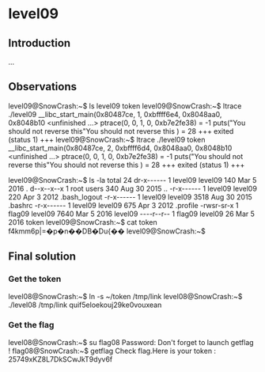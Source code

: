 # level09
## Introduction

...

## Observations

level09@SnowCrash:~$ ls
level09  token
level09@SnowCrash:~$ ltrace ./level09 
__libc_start_main(0x80487ce, 1, 0xbffff6e4, 0x8048aa0, 0x8048b10 <unfinished ...>
ptrace(0, 0, 1, 0, 0xb7e2fe38)               = -1
puts("You should not reverse this"You should not reverse this
)          = 28
+++ exited (status 1) +++
level09@SnowCrash:~$ ltrace ./level09 token
__libc_start_main(0x80487ce, 2, 0xbffff6d4, 0x8048aa0, 0x8048b10 <unfinished ...>
ptrace(0, 0, 1, 0, 0xb7e2fe38)               = -1
puts("You should not reverse this"You should not reverse this
)          = 28
+++ exited (status 1) +++

level09@SnowCrash:~$ ls -la
total 24
dr-x------ 1 level09 level09  140 Mar  5  2016 .
d--x--x--x 1 root    users    340 Aug 30  2015 ..
-r-x------ 1 level09 level09  220 Apr  3  2012 .bash_logout
-r-x------ 1 level09 level09 3518 Aug 30  2015 .bashrc
-r-x------ 1 level09 level09  675 Apr  3  2012 .profile
-rwsr-sr-x 1 flag09  level09 7640 Mar  5  2016 level09
----r--r-- 1 flag09  level09   26 Mar  5  2016 token
level09@SnowCrash:~$ cat token 
f4kmm6p|=�p�n��DB�Du{��
level09@SnowCrash:~$ 




## Final solution
### Get the token
level08@SnowCrash:~$ ln -s ~/token /tmp/link
level08@SnowCrash:~$ ./level08 /tmp/link
quif5eloekouj29ke0vouxean

### Get the flag
level08@SnowCrash:~$ su flag08
Password: 
Don't forget to launch getflag !
flag08@SnowCrash:~$ getflag
Check flag.Here is your token : 25749xKZ8L7DkSCwJkT9dyv6f




